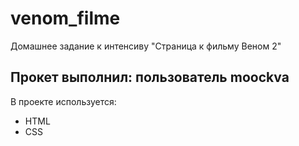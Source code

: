 # venom_filme 
Домашнее задание к интенсиву "Страница к фильму Веном 2" 

## Прокет выполнил: пользователь moockva

В проекте используется:
- HTML
- CSS
